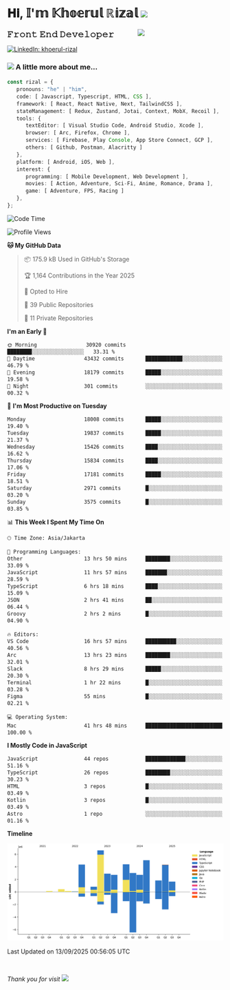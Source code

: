 <h1> 𝐇𝐢, 𝕀'𝕞 𝕂𝕙𝕠𝕖𝕣𝕦𝕝 ℝ𝕚𝕫𝕒𝕝 <img src="https://media.giphy.com/media/mGcNjsfWAjY5AEZNw6/giphy.gif" width="50"></h1>
<img align='right' src="https://media.giphy.com/media/v1.Y2lkPTc5MGI3NjExOWI2ajR2NGJubzBsZHFuaHMwajRrcDNsNXJwOG8yb3F0NjhkNXF4OSZlcD12MV9pbnRlcm5hbF9naWZfYnlfaWQmY3Q9cw/fkZukR450RQ1qnGaq9/giphy.gif" width="200">
<strong style="font-size:20px;">𝙵𝚛𝚘𝚗𝚝 𝙴𝚗𝚍 𝙳𝚎𝚟𝚎𝚕𝚘𝚙𝚎𝚛</strong>
</p></em>

[![LinkedIn: khoerul-rizal](https://img.shields.io/badge/khoerul--rizal-blue?style=flat-square&logo=Linkedin&logoColor=white&link=https://www.linkedin.com/in/khoerul-rizal/)](https://www.linkedin.com/in/khoerul-rizal/)

### <img src="https://media.giphy.com/media/VgCDAzcKvsR6OM0uWg/giphy.gif" width="50"> A little more about me...

```typescript
const rizal = {
   pronouns: "he" | "him",
   code: [ Javascript, Typescript, HTML, CSS ],
   framework: [ React, React Native, Next, TailwindCSS ],
   stateManagement: [ Redux, Zustand, Jotai, Context, MobX, Recoil ],
   tools: {
      textEditor: [ Visual Studio Code, Android Studio, Xcode ],
      browser: [ Arc, Firefox, Chrome ],
      services: [ Firebase, Play Console, App Store Connect, GCP ],
      others: [ Github, Postman, Alacritty ]
   },
   platform: [ Android, iOS, Web ],
   interest: {
      programming: [ Mobile Development, Web Development ],
      movies: [ Action, Adventure, Sci-Fi, Anime, Romance, Drama ],
      game: [ Adventure, FPS, Racing ]
   },
};
```

<!--START_SECTION:waka-->
![Code Time](http://img.shields.io/badge/Code%20Time-3%2C915%20hrs%2037%20mins-blue)

![Profile Views](http://img.shields.io/badge/Profile%20Views-0-blue)

**🐱 My GitHub Data** 

> 📦 175.9 kB Used in GitHub's Storage 
 > 
> 🏆 1,164 Contributions in the Year 2025
 > 
> 💼 Opted to Hire
 > 
> 📜 39 Public Repositories 
 > 
> 🔑 11 Private Repositories 
 > 
**I'm an Early 🐤** 

```text
🌞 Morning                30920 commits       ████████░░░░░░░░░░░░░░░░░   33.31 % 
🌆 Daytime                43432 commits       ████████████░░░░░░░░░░░░░   46.79 % 
🌃 Evening                18179 commits       █████░░░░░░░░░░░░░░░░░░░░   19.58 % 
🌙 Night                  301 commits         ░░░░░░░░░░░░░░░░░░░░░░░░░   00.32 % 
```
📅 **I'm Most Productive on Tuesday** 

```text
Monday                   18008 commits       █████░░░░░░░░░░░░░░░░░░░░   19.40 % 
Tuesday                  19837 commits       █████░░░░░░░░░░░░░░░░░░░░   21.37 % 
Wednesday                15426 commits       ████░░░░░░░░░░░░░░░░░░░░░   16.62 % 
Thursday                 15834 commits       ████░░░░░░░░░░░░░░░░░░░░░   17.06 % 
Friday                   17181 commits       █████░░░░░░░░░░░░░░░░░░░░   18.51 % 
Saturday                 2971 commits        █░░░░░░░░░░░░░░░░░░░░░░░░   03.20 % 
Sunday                   3575 commits        █░░░░░░░░░░░░░░░░░░░░░░░░   03.85 % 
```


📊 **This Week I Spent My Time On** 

```text
🕑︎ Time Zone: Asia/Jakarta

💬 Programming Languages: 
Other                    13 hrs 50 mins      ████████░░░░░░░░░░░░░░░░░   33.09 % 
JavaScript               11 hrs 57 mins      ███████░░░░░░░░░░░░░░░░░░   28.59 % 
TypeScript               6 hrs 18 mins       ████░░░░░░░░░░░░░░░░░░░░░   15.09 % 
JSON                     2 hrs 41 mins       ██░░░░░░░░░░░░░░░░░░░░░░░   06.44 % 
Groovy                   2 hrs 2 mins        █░░░░░░░░░░░░░░░░░░░░░░░░   04.90 % 

🔥 Editors: 
VS Code                  16 hrs 57 mins      ██████████░░░░░░░░░░░░░░░   40.56 % 
Arc                      13 hrs 23 mins      ████████░░░░░░░░░░░░░░░░░   32.01 % 
Slack                    8 hrs 29 mins       █████░░░░░░░░░░░░░░░░░░░░   20.30 % 
Terminal                 1 hr 22 mins        █░░░░░░░░░░░░░░░░░░░░░░░░   03.28 % 
Figma                    55 mins             █░░░░░░░░░░░░░░░░░░░░░░░░   02.21 % 

💻 Operating System: 
Mac                      41 hrs 48 mins      █████████████████████████   100.00 % 
```

**I Mostly Code in JavaScript** 

```text
JavaScript               44 repos            █████████████░░░░░░░░░░░░   51.16 % 
TypeScript               26 repos            ████████░░░░░░░░░░░░░░░░░   30.23 % 
HTML                     3 repos             █░░░░░░░░░░░░░░░░░░░░░░░░   03.49 % 
Kotlin                   3 repos             █░░░░░░░░░░░░░░░░░░░░░░░░   03.49 % 
Astro                    1 repo              ░░░░░░░░░░░░░░░░░░░░░░░░░   01.16 % 
```



**Timeline**

![Lines of Code chart](https://raw.githubusercontent.com/khoerulrizal/khoerulrizal/main/assets/bar_graph.png)


 Last Updated on 13/09/2025 00:56:05 UTC
<!--END_SECTION:waka-->
</details>
<br/>

<em>Thank you for visit</em> <img src="https://media.giphy.com/media/v1.Y2lkPTc5MGI3NjExcHdvNm1qZWtjaGw0ZjdwM3Z3NnY2dHlueTVuODBta2FiY20wM2YybSZlcD12MV9pbnRlcm5hbF9naWZfYnlfaWQmY3Q9cw/tV25tpdKqdFa9x81k2/giphy.gif" width="40">

